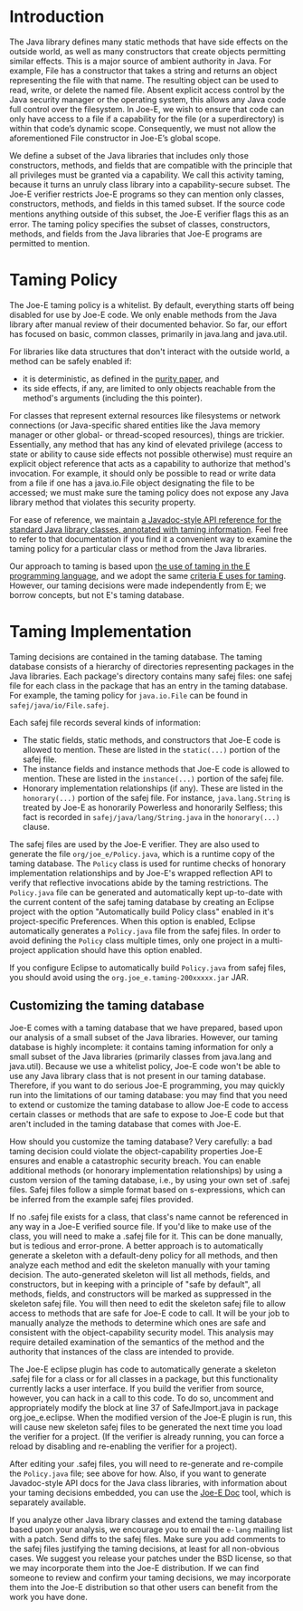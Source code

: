 # Introduction #
The Java library defines many static methods that have side
effects on the outside world, as well as many constructors
that create objects permitting similar effects. This is a
major source of ambient authority in Java. For example, File
has a constructor that takes a string and returns an object
representing the file with that name. The resulting object
can be used to read, write, or delete the named file. Absent
explicit access control by the Java security manager or
the operating system, this allows any Java code full control
over the filesystem. In Joe-E, we wish to ensure that
code can only have access to a file if a capability for the file
(or a superdirectory) is within that code’s dynamic scope.
Consequently, we must not allow the aforementioned File
constructor in Joe-E’s global scope.

We define a subset of the Java libraries that includes only
those constructors, methods, and fields that are compatible
with the principle that all privileges must be granted via a
capability. We call this activity taming, because it turns an
unruly class library into a capability-secure subset. The Joe-E
verifier restricts Joe-E programs so they can mention only classes,
constructors, methods, and fields in this tamed subset. If
the source code mentions anything outside of this subset,
the Joe-E verifier ﬂags this as an error.  The taming policy
specifies the subset of classes, constructors, methods, and
fields from the Java libraries that Joe-E programs are permitted
to mention.

# Taming Policy #
The Joe-E taming policy is a whitelist.
By default, everything starts off being disabled for use by Joe-E code.  We only enable methods from the Java library after manual review of their documented behavior.  So far, our effort has focused on basic, common classes, primarily in java.lang and java.util.

For libraries like data structures that don't interact with the outside world, a method can be safely enabled if:
  * it is deterministic, as defined in the [purity paper](http://www.cs.berkeley.edu/~amettler/pure-ccs08.pdf), and
  * its side effects, if any, are limited to only objects reachable from the method's arguments (including the this pointer).

For classes that represent external resources like filesystems or network connections (or Java-specific shared entities like the Java memory manager or other global- or thread-scoped resources), things are trickier. Essentially, any method that has any kind of elevated privilege (access to state or ability to cause side effects not possible otherwise) must require an explicit object reference that acts as a capability to authorize that method's invocation.  For example, it should only be possible to read or write data from a file if one has a java.io.File object designating the file to be accessed; we must make sure the taming policy does not expose any Java library method that violates this security property.

For ease of reference, we maintain [a Javadoc-style API reference for the standard Java library classes, annotated with taming information](http://www.cs.berkeley.edu/~daw/joe-e/api/).  Feel free to refer to that documentation if you find it a convenient way to examine the taming policy for a particular class or method from the Java libraries.

Our approach to taming is based upon [the use of taming in the E programming language](http://www.combex.com/papers/darpa-review/security-review.html#taming), and we adopt the same [criteria E uses for taming](http://www.erights.org/elib/legacy/taming.html).  However, our taming decisions were made independently from E; we borrow concepts, but not E's taming database.

# Taming Implementation #
Taming decisions are contained in the taming database.  The taming database consists of a hierarchy of directories representing packages in the Java libraries.  Each package's directory contains many safej files: one safej file for each class in the package that has an entry in the taming database.  For example, the taming policy for `java.io.File` can be found in `safej/java/io/File.safej`.

Each safej file records several kinds of information:
  * The static fields, static methods, and constructors that Joe-E code is allowed to mention.  These are listed in the `static(...)` portion of the safej file.
  * The instance fields and instance methods that Joe-E code is allowed to mention. These are listed in the `instance(...)` portion of the safej file.
  * Honorary implementation relationships (if any).  These are listed in the `honorary(...)` portion of the safej file.  For instance, `java.lang.String` is treated by Joe-E as honorarily Powerless and honorarily Selfless; this fact is recorded in `safej/java/lang/String.java` in the `honorary(...)` clause.

The safej files are used by the Joe-E verifier.  They are also used to generate the file `org/joe_e/Policy.java`, which is a runtime copy of the taming database.  The `Policy` class is used for runtime checks of honorary implementation relationships and by Joe-E's wrapped reflection API to verify that reflective invocations abide by the taming restrictions.  The `Policy.java` file can be generated and automatically kept up-to-date with the current content of the safej taming database by creating an Eclipse project with the option "Automatically build Policy class" enabled in it's project-specific Preferences.  When this option is enabled, Eclipse automatically generates a `Policy.java` file from the safej files.  In order to avoid defining the `Policy` class multiple times, only one project in a multi-project application should have this option enabled.

If you configure Eclipse to automatically build `Policy.java` from safej files, you should avoid using the `org.joe_e.taming-200xxxxx.jar` JAR.

## Customizing the taming database ##
Joe-E comes with a taming database that we have prepared, based upon our analysis of a small subset of the Java libraries.  However, our taming database is highly incomplete: it contains taming information for only a small subset of the Java libraries (primarily classes from java.lang and java.util).  Because we use a whitelist policy, Joe-E code won't be able to use any Java library class that is not present in our taming database.  Therefore, if you want to do serious Joe-E programming, you may quickly run into the limitations of our taming database: you may find that you need to extend or customize the taming database to allow Joe-E code to access certain classes or methods that are safe to expose to Joe-E code but that aren't included in the taming database that comes with Joe-E.

How should you customize the taming database?  Very carefully: a bad taming decision could violate the object-capability properties Joe-E ensures and enable a catastrophic security breach.  You can enable additional methods (or honorary implementation relationships) by using a custom version of the taming database, i.e., by using your own set of .safej files.  Safej files follow a simple format based on s-expressions, which can be inferred from the example safej files provided.

If no .safej file exists for a class, that class's name cannot be referenced in any way in a Joe-E verified source file.  If you'd like to make use of the class, you will need to make a .safej file for it.  This can be done manually, but is tedious and error-prone.  A better approach is to automatically generate a skeleton with a default-deny policy for all methods, and then analyze each method and edit the skeleton manually with your taming decision.  The auto-generated skeleton will list all methods, fields, and constructors, but in keeping with a principle of "safe by default", all methods, fields, and constructors will be marked as suppressed in the skeleton safej file.  You will then need to edit the skeleton safej file to allow access to methods that are safe for Joe-E code to call.  It will be your job to manually analyze the methods to determine which ones are safe and consistent with the object-capability security model.  This analysis may require detailed examination of the semantics of the method and the authority that instances of the class are intended to provide.

The Joe-E eclipse plugin has code to automatically generate a skeleton .safej file for a class or for all classes in a package, but this functionality currently lacks a user interface.  If you build the verifier from source, however, you can hack in a call to this code.  To do so, uncomment and appropriately modify the block at line 37 of SafeJImport.java in package org.joe\_e.eclipse.  When the modified version of the Joe-E plugin is run, this will cause new skeleton safej files to be generated the next time you load the verifier for a project.  (If the verifier is already running, you can force a reload by disabling and re-enabling the verifier for a project).

After editing your .safej files, you will need to re-generate and re-compile the `Policy.java` file; see above for how.  Also, if you want to generate Javadoc-style API docs for the Java class libraries, with information about your taming decisions embedded, you can use the [Joe-E Doc](https://code.google.com/p/joe-e-doc/) tool, which is separately available.

If you analyze other Java library classes and extend the taming database based upon your analysis, we encourage you to email the `e-lang` mailing list with a patch.  Send diffs to the safej files.  Make sure you add comments to the safej files justifying the taming decisions, at least for all non-obvious cases.  We suggest you release your patches under the BSD license, so that we may incorporate them into the Joe-E distribution.  If we can find someone to review and confirm your taming decisions, we may incorporate them into the Joe-E distribution so that other users can benefit from the work you have done.